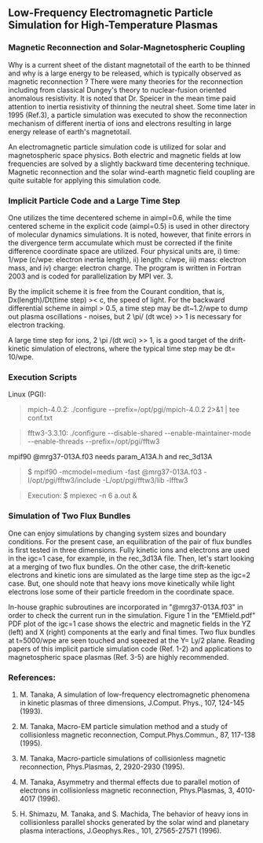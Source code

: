 ## Low-Frequency Electromagnetic Particle Simulation for High-Temperature Plasmas ##

### Magnetic Reconnection and Solar-Magnetospheric Coupling ###

Why is a current sheet of the distant magnetotail of the earth to be thinned and why is a large energy to be released, which is typically observed as magnetic reconnection ? There were many theories for the reconnection including from classical Dungey's theory to nuclear-fusion oriented anomalous resistivity. It is noted that Dr. Speicer in the mean time paid attention to inertia resistivity of thinning the neutral sheet. Some time later in 1995 (Ref.3), a particle simulation was executed to show the reconnection mechanism of different inertia of ions and electrons resulting in large energy release of earth's magnetotail.

An electromagnetic particle simulation code is utilized for solar and magnetospheric space physics. Both electric and magnetic fields at low frequencies are solved by a slightly backward time decentering technique. Magnetic reconnection and the solar wind-earth magnetic field coupling are quite suitable for applying this simulation code.

### Implicit Particle Code and a Large Time Step ###

One utilizes the time decentered scheme in aimpl=0.6, while the time centered scheme in the explicit code (aimpl=0.5) is used in other directory of molecular dynamics simulations. It is noted, however, that finite errors in the divergence term accumulate which must be corrected if the finite difference coordinate space are utilized. Four physical units are, i) time: 1/wpe (c/wpe: electron inertia length), ii) length: c/wpe, iii) mass: electron mass, and iv) charge: electron charge. The program is written in Fortran 2003 and is coded for parallelization by MPI ver. 3.

By the implicit scheme it is free from the Courant condition, that is, Dx(length)/Dt(time step) >< c, the speed of light. For the backward differential scheme in aimpl > 0.5, a time step may be dt~1.2/wpe to dump out plasma oscillations - noises, but 2 \pi/ (dt wce) >> 1 is necessary for electron tracking. 

A large time step for ions, 2 \pi /(dt wci) >> 1, is a good target of the drift-kinetic simulation of electrons, where the typical time step may be dt= 10/wpe.

### Execution Scripts ###

Linux (PGI):   

>mpich-4.0.2: ./configure --prefix=/opt/pgi/mpich-4.0.2 2>&1 | tee conf.txt

>fftw3-3.3.10: ./configure --disable-shared --enable-maintainer-mode --enable-threads --prefix=/opt/pgi/fftw3

mpif90 @mrg37-013A.f03 needs param_A13A.h and rec_3d13A

>$ mpif90 -mcmodel=medium -fast @mrg37-013A.f03 -I/opt/pgi/fftw3/include -L/opt/pgi/fftw3/lib -lfftw3

>Execution: $ mpiexec -n 6 a.out &

### Simulation of Two Flux Bundles ###

One can enjoy simulations by changing system sizes and boundary conditions. For the present case, an equilibration of the pair of flux bundles is first tested in three dimensions. Fully kinetic ions and electrons are used in the igc=1 case, for example, in the rec_3d13A file. Then, let's start looking at a merging of two flux bundles. 
On the other case, the drift-kenetic electrons and kinetic ions are simulated as the large time step as the igc=2 case. But, one should note that heavy ions move kinetically while light electrons lose some of their particle freedom in the coordinate space.

In-house graphic subroutines are incorporated in "@mrg37-013A.f03" in order to check the current run in the simulation. Figure 1 in the "EMfield.pdf" PDF plot of the igc=1 case shows the electric and magnetic fields in the YZ (left) and X (right) components at the early and final times. Two flux bundles at t=5000/wpe are seen touched and sqeezed at the Y= Ly/2 plane. Reading papers of this implicit particle simulation code (Ref. 1-2) and applications to magnetospheric space plasmas (Ref. 3-5) are highly recommended.

### References: ###

1. M. Tanaka, A simulation of low-frequency electromagnetic phenomena in kinetic plasmas of three dimensions, J.Comput. Phys., 107, 124-145 (1993).

2. M. Tanaka, Macro-EM particle simulation method and a study of collisionless magnetic reconnection, Comput.Phys.Commun., 87, 117-138 (1995).

3. M. Tanaka, Macro-particle simulations of collisionless magnetic reconnection, Phys.Plasmas, 2, 2920-2930 (1995).

4. M. Tanaka, Asymmetry and thermal effects due to parallel motion of electrons in collisionless magnetic reconnection, Phys.Plasmas, 3, 4010-4017 (1996). 

5. H. Shimazu, M. Tanaka, and S. Machida, The behavior of heavy ions in collisionless parallel shocks generated by the solar wind and planetary plasma interactions, J.Geophys.Res., 101, 27565-27571 (1996).


